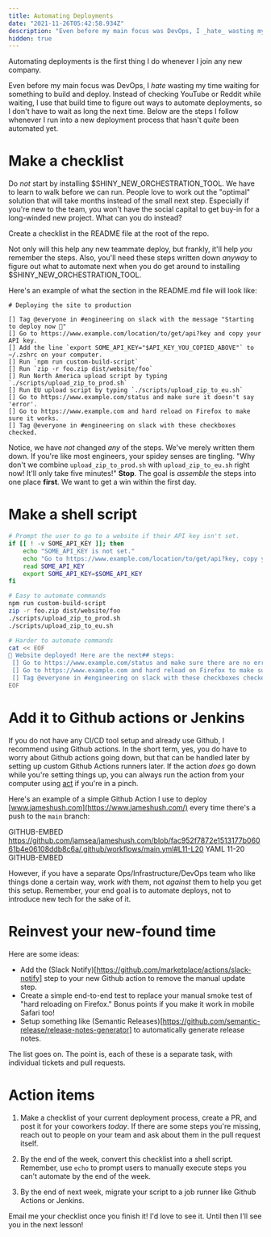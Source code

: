 ```yaml
---
title: Automating Deployments
date: "2021-11-26T05:42:58.934Z"
description: "Even before my main focus was DevOps, I _hate_ wasting my time waiting for something to build and deploy. Instead of checking YouTube or Reddit while waiting, I use that build time to figure out ways to automate deployments, so I don't have to wait as long the next time. Below are the steps I follow whenever I run into a new deployment process that hasn't _quite_ been automated yet."
hidden: true
---
```


Automating deployments is the first thing I do whenever I join any new company.

Even before my main focus was DevOps, I _hate_ wasting my time waiting for something to build and deploy. Instead of checking YouTube or Reddit while waiting, I use that build time to figure out ways to automate deployments, so I don't have to wait as long the next time. Below are the steps I follow whenever I run into a new deployment process that hasn't _quite_ been automated yet.

# Make a checklist

Do _not_ start by installing $SHINY_NEW_ORCHESTRATION_TOOL. We have to learn to walk before we can run. People love to work out the "optimal" solution that will take months instead of the small next step. Especially if you're new to the team, you won't have the social capital to get buy-in for a long-winded new project. What can you do instead?

Create a checklist in the README file at the root of the repo.

Not only will this help any new teammate deploy, but frankly, it'll help _you_ remember the steps. Also, you'll need these steps written down _anyway_ to figure out what to automate next when you do get around to installing $SHINY_NEW_ORCHESTRATION_TOOL.

Here's an example of what the section in the README.md file will look like:

```MD
# Deploying the site to production

[] Tag @everyone in #engineering on slack with the message "Starting to deploy now 🚀"
[] Go to https://www.example.com/location/to/get/api?key and copy your API key.
[] Add the line `export SOME_API_KEY="$API_KEY_YOU_COPIED_ABOVE"` to ~/.zshrc on your computer.
[] Run `npm run custom-build-script`
[] Run `zip -r foo.zip dist/website/foo`
[] Run North America upload script by typing `./scripts/upload_zip_to_prod.sh`
[] Run EU upload script by typing `./scripts/upload_zip_to_eu.sh`
[] Go to https://www.example.com/status and make sure it doesn't say 'error'.
[] Go to https://www.example.com and hard reload on Firefox to make sure it works.
[] Tag @everyone in #engineering on slack with these checkboxes checked.
```

Notice, we have _not_ changed _any_ of the steps. We've merely written them down. If you're like most engineers, your spidey senses are tingling. "Why don't we combine `upload_zip_to_prod.sh` with `upload_zip_to_eu.sh` right now! It'll only take five minutes!" **Stop**. The goal is _assemble_ the steps into one place **first**. We want to get a win within the first day.

# Make a shell script

```bash
# Prompt the user to go to a website if their API key isn't set.
if [[ ! -v SOME_API_KEY ]]; then
    echo "SOME_API_KEY is not set."
    echo "Go to https://www.example.com/location/to/get/api?key, copy your API key and paste it below:"
    read SOME_API_KEY
    export SOME_API_KEY=$SOME_API_KEY
fi

# Easy to automate commands
npm run custom-build-script
zip -r foo.zip dist/website/foo
./scripts/upload_zip_to_prod.sh
./scripts/upload_zip_to_eu.sh

# Harder to automate commands
cat << EOF
🎉 Website deployed! Here are the next## steps:
 [] Go to https://www.example.com/status and make sure there are no errors.
 [] Go to https://www.example.com and hard reload on Firefox to make sure it works.
 [] Tag @everyone in #engineering on slack with these checkboxes checked.
EOF
```

# Add it to Github actions or Jenkins

If you do not have any CI/CD tool setup and already use Github, I recommend using Github actions. In the short term, yes, you do have to worry about Github actions going down, but that can be handled later by setting up custom Github Actions runners later. If the action _does_ go down while you're setting things up, you can always run the action from your computer using [act](https://github.com/nektos/act) if you're in a pinch.

Here's an example of a simple Github Action I use to deploy [www.jameshush.com](https://www.jameshush.com/) every time there's a push to the `main` branch:

GITHUB-EMBED https://github.com/jamsea/jameshush.com/blob/fac952f7872e1513177b06061b4e06108ddb8c6a/.github/workflows/main.yml#L11-L20 YAML 11-20 GITHUB-EMBED

However, if you have a separate Ops/Infrastructure/DevOps team who like things done a certain way, work _with_ them, not _against_ them to help you get this setup.
Remember, your end goal is to automate deploys, not to introduce new tech for the sake of it.

# Reinvest your new-found time

Here are some ideas:

- Add the (Slack Notify)[https://github.com/marketplace/actions/slack-notify] step to your new Github action to remove the manual update step.
- Create a simple end-to-end test to replace your manual smoke test of "hard reloading on Firefox." Bonus points if you make it work in mobile Safari too!
- Setup something like (Semantic Releases)[https://github.com/semantic-release/release-notes-generator] to automatically generate release notes.

The list goes on. The point is, each of these is a separate task, with individual tickets and pull requests.

# Action items

1. Make a checklist of your current deployment process, create a PR, and post it for your coworkers _today_. If there are some steps you're missing, reach out to people on your team and ask about them in the pull request itself.

2. By the end of the week, convert this checklist into a shell script. Remember, use `echo` to prompt users to manually execute steps you can't automate by the end of the week.

3. By the end of next week, migrate your script to a job runner like Github Actions or Jenkins.

Email me your checklist once you finish it! I'd love to see it. Until then I'll see you in the next lesson!
